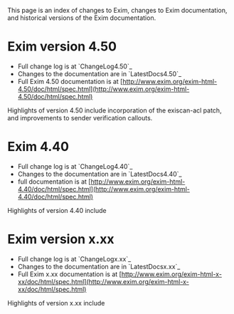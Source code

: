 This page is an index of changes to Exim, changes to Exim documentation,
and historical versions of the Exim documentation.

Exim version 4.50
=================
-   Full change log is at \`ChangeLog4.50\`\_
-   Changes to the documentation are in \`LatestDocs4.50\`\_
-   Full Exim 4.50 documentation is at
    [http://www.exim.org/exim-html-4.50/doc/html/spec.html](http://www.exim.org/exim-html-4.50/doc/html/spec.html)

Highlights of version 4.50 include incorporation of the exiscan-acl
patch, and improvements to sender verification callouts.

Exim 4.40
=========
-   Full change log is at \`ChangeLog4.40\`\_
-   Changes to the documentation are in \`LatestDocs4.40\`\_
-   full documentation is at
    [http://www.exim.org/exim-html-4.40/doc/html/spec.html](http://www.exim.org/exim-html-4.40/doc/html/spec.html)

Highlights of version 4.40 include

Exim version x.xx
=================
-   Full change log is at \`ChangeLogx.xx\`\_
-   Changes to the documentation are in \`LatestDocsx.xx\`\_
-   Full Exim x.xx documentation is at
    [http://www.exim.org/exim-html-x-xx/doc/html/spec.html](http://www.exim.org/exim-html-x-xx/doc/html/spec.html)

Highlights of version x.xx include
